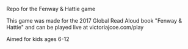 Repo for the Fenway & Hattie game

This game was made for the 2017 Global Read Aloud book "Fenway & Hattie" and can be played live at victoriajcoe.com/play

Aimed for kids ages 6-12
